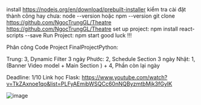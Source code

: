 install 
https://nodejs.org/en/download/prebuilt-installer
kiểm tra cài đặt thành công hay chưa:
node --version hoặc npm --version
git clone https://github.com/NgocTrungGL/Theatre
https://github.com/NgocTrungGL/Theatre
set up project:
npm install react-scripts --save
Run Project: npm start
good luck !!!



Phân công Code Project FinalProjectPython:

Trung: 3, Dynamic Filter 3 ngày
Phước: 2, Schedule Section 3 ngày
Nhật:  1, (Banner Video model + Main Section ) + 4, Phần còn lại ngày

Deadline: 1/10 
Link học Flask: https://www.youtube.com/watch?v=TkZAxnoe1qo&list=PLFyAEmibWSQCc60nNQByzmtbMjk3fGyIK

![image](https://github.com/user-attachments/assets/95c4d9de-5396-489d-a101-6196c964d5ae)
